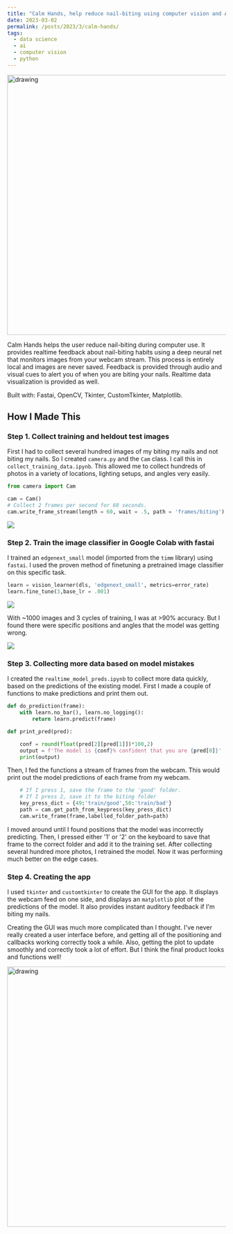 ```yaml
---
title: "Calm Hands, help reduce nail-biting using computer vision and AI"
date: 2023-03-02
permalink: /posts/2023/3/calm-hands/
tags:
  - data science
  - ai
  - computer vision
  - python
---
```


<img src="https://williamthyer.github.io/images/calm-hands/app_demo.gif" alt="drawing" width="600"/>

Calm Hands helps the user reduce nail-biting during computer use. It provides realtime feedback about nail-biting habits using a deep neural net that monitors images from your webcam stream. This process is entirely local and images are never saved. Feedback is provided through audio and visual cues to alert you of when you are biting your nails. Realtime data visualization is provided as well.

Built with: Fastai, OpenCV, Tkinter, CustomTkinter, Matplotlib.

## How I Made This

### Step 1. Collect training and heldout test images

First I had to collect several hundred images of my biting my nails and not biting my nails. So I created `camera.py` and the `Cam` class. I call this in `collect_training_data.ipynb`. This allowed me to collect hundreds of photos in a variety of locations, lighting setups, and angles very easily.

```python
from camera import Cam

cam = Cam()
# Collect 2 frames per second for 60 seconds.
cam.write_frame_stream(length = 60, wait = .5, path = 'frames/biting')
```

![](https://williamthyer.github.io/images/calm-hands/biting.png)

### Step 2. Train the image classifier in Google Colab with fastai

I trained an `edgenext_small` model (imported from the `timm` library) using `fastai`. I used the proven method of finetuning a pretrained image classifier on this specific task.

```python
learn = vision_learner(dls, 'edgenext_small', metrics=error_rate)
learn.fine_tune(3,base_lr = .001)
```

![](https://williamthyer.github.io/images/calm-hands/model_training.png)

With ~1000 images and 3 cycles of training, I was at >90% accuracy. But I found there were specific positions and angles that the model was getting wrong.

![](https://williamthyer.github.io/images/calm-hands/mispreds.png)

### Step 3. Collecting more data based on model mistakes

I created the `realtime_model_preds.ipynb` to collect more data quickly, based on the predictions of the existing model. First I made a couple of functions to make predictions and print them out.

```python
def do_prediction(frame):
    with learn.no_bar(), learn.no_logging():
        return learn.predict(frame)

def print_pred(pred):

    conf = round(float(pred[2][pred[1]])*100,2)
    output = f'The model is {conf}% confident that you are {pred[0]}'
    print(output)
```

Then, I fed the functions a stream of frames from the webcam. This would print out the model predictions of each frame from my webcam.

```python
    # If I press 1, save the frame to the 'good' folder.
    # If I press 2, save it to the biting folder
    key_press_dict = {49:'train/good',50:'train/bad'}
    path = cam.get_path_from_keypress(key_press_dict)
    cam.write_frame(frame,labelled_folder_path=path)
```

I moved around until I found positions that the model was incorrectly predicting. Then, I pressed either '1' or '2' on the keyboard to save that frame to the correct folder and add it to the training set. After collecting several hundred more photos, I retrained the model. Now it was performing much better on the edge cases.

### Step 4. Creating the app

I used `tkinter` and `customtkinter` to create the GUI for the app. It displays the webcam feed on one side, and displays an `matplotlib` plot of the predictions of the model. It also provides instant auditory feedback if I'm biting my nails.

Creating the GUI was much more complicated than I thought. I've never really created a user interface before, and getting all of the positioning and callbacks working correctly took a while. Also, getting the plot to update smoothly and correctly took a lot of effort. But I think the final product looks and functions well!

<img src="https://williamthyer.github.io/images/calm-hands/app_demo.gif" alt="drawing" width="600"/>
